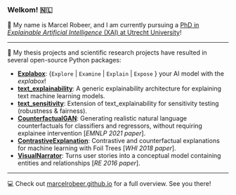 ### Welkom! 🇳🇱

🐻 My name is Marcel Robeer, and I am currently pursuing a [PhD in _Explainable Artificial Intelligence_ (XAI) at Utrecht University](https://uu.nl/staff/MJRobeer)!

---

🤖 My thesis projects and scientific research projects have resulted in several open-source Python packages:

- [**Explabox**](https://github.com/MarcelRobeer/explabox): {`Explore` | `Examine` | `Explain` | `Expose` } your AI model with the _explabox_!
- [**text_explainability**](https://git.science.uu.nl/m.j.robeer/text_explainability): A generic explainability architecture for explaining text machine learning models.
- [**text_sensitivity**](https://git.science.uu.nl/m.j.robeer/text_sensitivity): Extension of text_explainability for sensitivity testing (robustness & fairness).
- [**CounterfactualGAN**](https://github.com/marcelrobeer/counterfactualgan): Generating realistic natural language counterfactuals for classifiers and regressors, without requiring explainee intervention [_EMNLP 2021 paper_].
- [**ContrastiveExplanation**](https://github.com/MarcelRobeer/ContrastiveExplanation): Contrastive and counterfactual explanations for machine learning with Foil Trees [_WHI 2018 paper_].
- [**VisualNarrator**](https://github.com/MarcelRobeer/VisualNarrator): Turns user stories into a conceptual model containing entities and relationships [_RE 2016 paper_].

---

💻 Check out [marcelrobeer.github.io](https://marcelrobeer.github.io) for a full overview. See you there!
